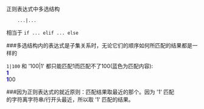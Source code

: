 正则表达式中多选结构

        ...|...

相当于 `if ... elif ... else` 

###多选结构内的表达式是子集关系时，无论它们的顺序如何所匹配的结果都是一样的

`1|100` 和 '100|1' 都只能匹配1而匹配不了100(蓝色为匹配内容):      
<strong style="color:blue">1</strong>    
<strong style="color:blue">1</strong>00     

###因为正则表达式的就近原则：匹配结果取最近的那个。因为 '1' 匹配        
的字符离字符串/行开头最近，所以取 ’1' 匹配的结果。
